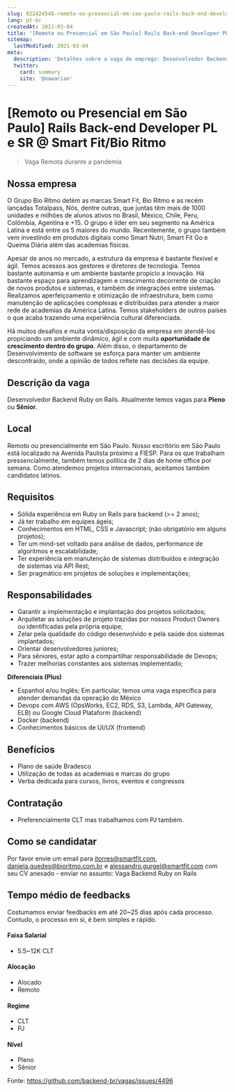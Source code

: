 ```yaml
---
slug: 822424548-remoto-ou-presencial-em-sao-paulo-rails-back-end-developer-pl-e-sr-at-smart-fitbio-ritmo
lang: pt-br
createdAt: 2021-03-04
title: '[Remoto ou Presencial em São Paulo] Rails Back-end Developer PL e SR @ Smart Fit/Bio Ritmo - Vaga de Emprego'
sitemap:
  lastModified: 2021-03-04
meta:
  description: 'Detalhes sobre a vaga de emprego: Desenvolvedor Backend Ruby on Rails. Atualmente temos vagas para **Pleno** ou **Sênior**.'
  twitter:
    card: summary
    site: '@nawarian'
---
```


# [Remoto ou Presencial em São Paulo] Rails Back-end Developer PL e SR @ Smart Fit/Bio Ritmo

<!--
==================================================
Caso a vaga for remoto durante a pandemia informar no texto "Remoto durante o covid"
==================================================
-->
<!-- 
==================================================
POR FAVOR, SÓ POSTE SE A VAGA FOR PARA BACK-END!

Não faça distinção de gênero no título da vaga.

Use: "Back-End Developer" ao invés de 
"Desenvolvedor Back-End" \o/

Exemplo: `[São Paulo] Back-End Developer @ NOME DA EMPRESA`
==================================================
-->
<!--
==================================================
Caso a vaga for remoto durante a pandemia deixar a linha abaixo
==================================================
-->
> Vaga Remota durante a pandemia

## Nossa empresa

O Grupo Bio Ritmo detém as marcas Smart Fit, Bio Ritmo e as recém lançadas Totalpass, Nós, dentre outras, que juntas têm mais de 1000 unidades e milhões de alunos ativos no Brasil, México, Chile, Peru, Colômbia, Agentina e +15. O grupo é líder em seu segmento na América Latina e está entre os 5 maiores do mundo. Recentemente, o grupo também vem investindo em produtos digitais como Smart Nutri, Smart Fit Go e Queima Diária além das academias físicas.

Apesar de anos no mercado, a estrutura da empresa é bastante flexível e ágil. Temos acessos aos gestores e diretores de tecnologia. Temos bastante autonamia e um ambiente bastante propício a inovação. Há bastante espaço para aprendizagem e crescimento decorrente de criação de novos produtos e sistemas, e também de integrações entre sistemas. Realizamos aperfeiçoamento e otimização de infraestrutura, bem como manutenção de aplicações complexas e distribuídas para atender a maior rede de academias da América Latina. Temos stakeholders de outros países o que acaba trazendo uma experiência cultural diferenciada.

Há muitos desafios e muita vonta/disposição da empresa em atendê-los propiciando um ambiente dinâmico, ágil e com muita **oportunidade de crescimento dentro do grupo**. Além disso, o departamento de Desenvolvimento de software se esforça para manter um ambiente descontraído, onde a opinião de todos reflete nas decisões da equipe.

## Descrição da vaga

Desenvolvedor Backend Ruby on Rails. Atualmente temos vagas para **Pleno** ou **Sênior**. 

## Local

Remoto ou presencialmente em São Paulo. Nosso escritório em São Paulo está localizado na Avenida Paulista próximo a FIESP. Para os que trabalham pressencialmente, também temos política de 2 dias de home office por semana. Como atendemos projetos internacionais, aceitamos também candidatos latinos.

## Requisitos

- Sólida experiência em Ruby on Rails para backend (>= 2 anos);
- Já ter trabalho em equipes ágeis;
- Conhecimentos em HTML, CSS e Javascript; (não obrigatório em alguns projetos);
- Ter um mind-set voltado para análise de dados, performance de algoritmos e escalabilidade;
- Ter experiência em manutenção de sistemas distribuídos e integração de sistemas via API Rest;
- Ser pragmático em projetos de soluções e implementações;

## Responsabilidades
- Garantir a implementação e implantação dos projetos solicitados;
- Arquitetar as soluções de projeto trazidas por nossos Product Owners ou identificadas pela própria equipe;
- Zelar pela qualidade do código desenvolvido e pela saúde dos sistemas implantados;
- Orientar desenvolvedores juniores;
- Para sêniores, estar apto a compartilhar responsabilidade de Devops;
- Trazer melhorias constantes aos sistemas implementado;

**Diferenciais (Plus)**
- Espanhol e/ou Inglês; Em particular, temos uma vaga específica para atender demandas da operação do México
- Devops com AWS (OpsWorks, EC2, RDS, S3, Lambda, API Gateway, ELB) ou Google Cloud Plataform (backend)
- Docker (backend)
- Conhecimentos básicos de UI/UX (frontend)

## Benefícios
- Plano de saúde Bradesco
- Utilização de todas as academias e marcas do grupo
- Verba dedicada para cursos, livros, eventos e congressos

## Contratação

- Preferencialmente CLT mas  trabalhamos com PJ também.

## Como se candidatar

Por favor envie um email para itorres@smartfit.com, daniela.guedes@bioritmo.com.br e alessandro.gurgel@smartfit.com com seu CV anexado - enviar no assunto: Vaga Backend Ruby on Rails

## Tempo médio de feedbacks

Costumamos enviar feedbacks em até 20~25 dias após cada processo. Contudo, o processo em si, é bem simples e rápido.

#### Faixa Salarial
- 5.5~12K CLT

#### Alocação
- Alocado
- Remoto

#### Regime
- CLT
- PJ

#### Nível
- Pleno
- Sênior




Fonte: https://github.com/backend-br/vagas/issues/4496